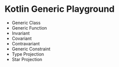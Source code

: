 # Kotlin Generic Playground

- Generic Class
- Generic Function
- Invariant
- Covariant
- Contravariant
- Generic Constraint
- Type Projection
- Star Projection
